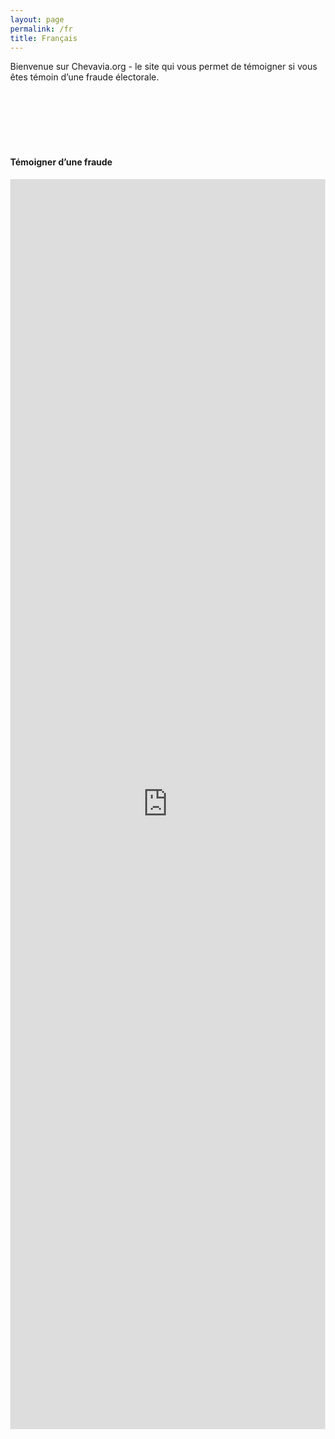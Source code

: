 ```yaml
---
layout: page
permalink: /fr
title: Français
---
```


Bienvenue sur Chevavia.org - le site qui vous permet de témoigner si vous êtes témoin d’une fraude électorale.

<br/>
<br/>
<br/>
<br/>
<br/>

#### Témoigner d’une fraude

<style>
  body {
    margin: 0; padding 0;
    width: 100vw; height: 100vh;
    position: absolute;
  }
  iframe {
    border: none;
    height: 50vh;
    min-height: 400px;
    position: relative;
  }
</style>
<iframe width="100%" height="100%" src="https://mauritanie.ushahidi.io/posts/create/1" frameborder="0" allowfullscreen></iframe>

